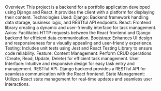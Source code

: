 Overview: This project is a backend for a portfolio application developed using Django and React. It provides the client with a platform for displaying their content.
Technologies Used: Django: Backend framework handling data storage, business logic, and RESTful API endpoints. React: Frontend library creating a dynamic and user-friendly interface for task management. 
Axios: Facilitates HTTP requests between the React frontend and Django backend for efficient data communication. 
Bootstrap: Enhances UI design and responsiveness for a visually appealing and user-friendly experience. Testing: Includes unit tests using Jest and React Testing Library to ensure code reliability. 
Feature: Content Management: Perform CRUD operations (Create, Read, Update, Delete) for efficient task management.
User Interface: Intuitive and responsive design for easy task entry and management. 
RESTful API: Django backend provides a RESTful API for seamless communication with the React frontend. 
State Management: Utilizes React state management for real-time updates and seamless user interactions.


